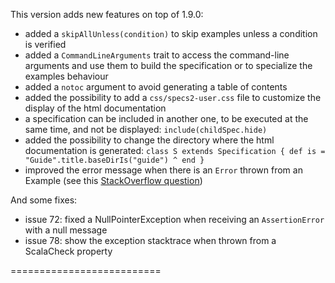 This version adds new features on top of 1.9.0:

 * added a `skipAllUnless(condition)` to skip examples unless a condition is verified
 * added a `CommandLineArguments` trait to access the command-line arguments and use them to build the specification or to specialize the examples behaviour
 * added a `notoc` argument to avoid generating a table of contents
 * added the possibility to add a `css/specs2-user.css` file to customize the display of the html documentation
 * a specification can be included in another one, to be executed at the same time, and not be displayed: `include(childSpec.hide)` 
 * added the possibility to change the directory where the html documentation is generated: `class S extends Specification { def is = "Guide".title.baseDirIs("guide") ^ end }`
 * improved the error message when there is an `Error` thrown from an Example (see this [StackOverflow question](http://bit.ly/LlSNly))
 
And some fixes:

 * issue 72: fixed a NullPointerException when receiving an `AssertionError` with a null message
 * issue 78: show the exception stacktrace when thrown from a ScalaCheck property
 
 ==========================
